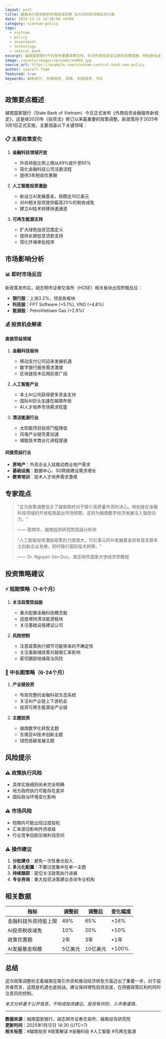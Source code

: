 ```yaml
---
layout: post
title: 越南央行宣布新的外商投资政策 加大对科技领域支持力度
date: 2024-12-12 14:30:00 +0700
category: vietnam-policy
tags:
  - vietnam
  - policy
  - investment
  - technology
  - central-bank
excerpt: 越南国家银行今日发布重要政策文件，针对外商投资设立新的优惠措施，特别是在金融科技、人工智能和可再生能源领域，预计将吸引更多国际资本流入。
image: /assets/images/uploads/vn009.jpg
source_url: https://example.com/vietnam-central-bank-new-policy
author: seacall Team
featured: true
keywords: 越南央行, 外商投资, 政策, 科技投资, FDI
---
```


## 政策要点概述

越南国家银行（State Bank of Vietnam）今日正式发布《外商投资金融服务新规定》，这是继2020年《投资法》修订以来最重要的政策调整。新政策将于2025年3月1日正式实施，主要涵盖以下关键领域：

### 📋 主要政策变化

1. **金融科技领域开放**
   - 外资持股比例上限从49%提升至65%
   - 简化金融科技公司注册流程
   - 提供3年税收优惠期

2. **人工智能投资激励**
   - 新设立AI发展基金，规模达10亿美元
   - 对AI相关投资提供最高20%的税收减免
   - 建立AI技术转移快速通道

3. **可再生能源支持**
   - 扩大绿色投资范围定义
   - 提供长期低息贷款支持
   - 简化环保审批程序

## 市场影响分析

### 📊 即时市场反应

新政策发布后，胡志明市证券交易所（HOSE）相关板块出现积极反应：

- **银行股**：上涨3.2%，领涨各板块
- **科技股**：FPT Software (+5.1%), VNG (+4.8%)
- **能源股**：PetroVietnam Gas (+2.9%)

### 💰 投资机会解读

#### 直接受益领域

1. **金融科技板块**
   - 移动支付公司迎来发展机遇
   - 数字银行服务需求激增
   - 区块链技术应用前景广阔

2. **人工智能产业**
   - 本土AI公司获得更多资金支持
   - 国际AI巨头加速在越南布局
   - AI人才培养市场需求旺盛

3. **清洁能源行业**
   - 太阳能项目投资门槛降低
   - 风电产业链完善加速
   - 储能技术商业化进程提速

#### 间接受益行业

- **房地产**：外资企业入驻推动商业地产需求
- **基础设施**：数据中心、5G网络建设需求增长
- **教育培训**：技术人才培养需求激增

## 专家观点

> "这次政策调整显示了越南政府对于吸引高质量外资的决心。特别是在金融科技领域的开放程度超出市场预期，这将为越南数字经济发展注入强劲动力。" 
> 
> —— 陈明华，越南投资研究院高级分析师

> "人工智能投资激励政策的力度很大，10亿美元的AI发展基金将有效支撑本土创新企业发展，同时吸引国际技术转移。"
> 
> —— Dr. Nguyen Van Duc，胡志明市国家大学经济学教授

## 投资策略建议

### ⚡ 短期策略（1-6个月）

1. **关注政策受益股**
   - 重点配置金融科技概念股
   - 适度增持清洁能源板块
   - 关注基础设施建设公司

2. **风险控制**
   - 注意政策执行细节可能带来的不确定性
   - 关注美联储政策对越南汇率影响
   - 密切跟踪地缘政治风险

### 🎯 中长期策略（6-24个月）

1. **产业链投资**
   - 布局完整的金融科技生态系统
   - 关注AI产业链上下游机会
   - 投资可再生能源全产业链

2. **主题投资**
   - 越南数字化转型主题
   - 东南亚AI技术创新主题
   - 绿色低碳发展主题

## 风险提示

### ⚠️ 政策执行风险

- 具体实施细则尚未完全明确
- 地方政府执行可能存在差异
- 国际政治环境变化影响

### ⚠️ 市场风险

- 短期内可能出现过度投机
- 汇率波动影响外资收益
- 行业竞争加剧压缩利润空间

### ⚠️ 操作建议

1. **分批建仓**：避免一次性重仓投入
2. **多元化配置**：不要过度集中在单一主题
3. **持续跟踪**：密切关注政策执行进展
4. **专业咨询**：重大投资决策建议咨询专业机构

## 相关数据

| 指标 | 调整前 | 调整后 | 变化幅度 |
|------|--------|--------|----------|
| 金融科技外资持股上限 | 49% | 65% | +16% |
| AI投资税收减免 | 10% | 20% | +10% |
| 政策优惠期 | 2年 | 3年 | +1年 |
| AI发展基金规模 | 5亿美元 | 10亿美元 | +100% |

## 总结

这次政策调整标志着越南在吸引外资和推动经济转型方面迈出了重要一步。对于投资者而言，这既是机遇也是挑战。建议保持理性投资态度，在把握政策红利的同时注意风险控制。

*本文分析基于公开信息，不构成投资建议。投资有风险，入市需谨慎。*

---

**数据来源**：越南国家银行、胡志明市证券交易所、越南投资研究院  
**更新时间**：2025年1月12日 14:30 (UTC+7)  
**相关标签**：#越南投资 #政策解读 #金融科技 #人工智能 #可再生能源
